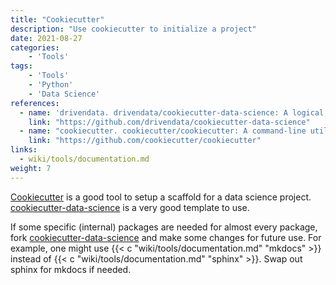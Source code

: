 ```yaml
---
title: "Cookiecutter"
description: "Use cookiecutter to initialize a project"
date: 2021-08-27
categories:
    - 'Tools'
tags:
    - 'Tools'
    - 'Python'
    - 'Data Science'
references:
  - name: 'drivendata. drivendata/cookiecutter-data-science: A logical, reasonably standardized, but flexible project structure for doing and sharing data science work. In: GitHub [Internet]. [cited 27 Aug 2021]. Available: https://github.com/drivendata/cookiecutter-data-science'
    link: "https://github.com/drivendata/cookiecutter-data-science"
  - name: "cookiecutter. cookiecutter/cookiecutter: A command-line utility that creates projects from cookiecutters (project templates), e.g. Python package projects, VueJS projects. In: GitHub [Internet]. [cited 27 Aug 2021]. Available: https://github.com/cookiecutter/cookiecutter"
    link: "https://github.com/cookiecutter/cookiecutter"
links:
  - wiki/tools/documentation.md
weight: 7
---
```


[Cookiecutter](https://github.com/cookiecutter/cookiecutter) is a good tool to setup a scaffold for a data science project. [cookiecutter-data-science](https://github.com/drivendata/cookiecutter-data-science) is a very good template to use.

If some specific (internal) packages are needed for almost every package, fork [cookiecutter-data-science](https://github.com/drivendata/cookiecutter-data-science) and make some changes for future use. For example, one might use {{< c "wiki/tools/documentation.md" "mkdocs" >}} instead of {{< c "wiki/tools/documentation.md" "sphinx" >}}. Swap out sphinx for mkdocs if needed.
